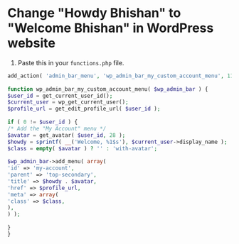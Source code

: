 <!-- #==============================* -->
<!-- # Author: Bhishan Poudel
<!-- # Date  : Apr 10, 2018
<!-- #==============================* -->
# Change "Howdy Bhishan" to "Welcome Bhishan" in WordPress website

1. Paste this in your `functions.php` file.

```php
add_action( 'admin_bar_menu', 'wp_admin_bar_my_custom_account_menu', 11 );
 
function wp_admin_bar_my_custom_account_menu( $wp_admin_bar ) {
$user_id = get_current_user_id();
$current_user = wp_get_current_user();
$profile_url = get_edit_profile_url( $user_id );
 
if ( 0 != $user_id ) {
/* Add the "My Account" menu */
$avatar = get_avatar( $user_id, 28 );
$howdy = sprintf( __('Welcome, %1$s'), $current_user->display_name );
$class = empty( $avatar ) ? '' : 'with-avatar';
 
$wp_admin_bar->add_menu( array(
'id' => 'my-account',
'parent' => 'top-secondary',
'title' => $howdy . $avatar,
'href' => $profile_url,
'meta' => array(
'class' => $class,
),
) );
 
}
}
```
